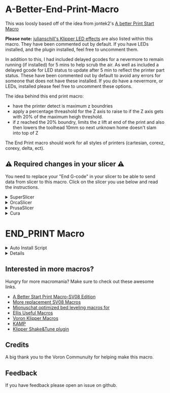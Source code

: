# A-Better-End-Print-Macro

This was loosly based off of the idea from jontek2's [A better Print Start Macro](https://github.com/jontek2/A-better-print_start-macro)

<b>Please note:</b> [julianschill's Klipper LED effects](https://github.com/julianschill/klipper-led_effect) are also listed within this macro. They have been commented out by default. If you have LEDs installed, and the plugin installed, feel free to uncomment them. 

In addition to this, I had included delayed gcodes for a nevermore to remain running (if installed) for 5 mins to help scrub the air. As well as included a delayed gcode for LED status to update after 5 min to reflect the printer part status. 
These have been commented out by default to avoid any errors for someone that does not have these installed. If you do have a nevermore, or LEDs, installed please feel free to uncomment these options. 

The idea behind this end print macro:
- have the printer detect is maximum z boundries
- apply a percentage threashold for the Z axis to raise to if the Z axis gets with 20% of the maximum heigh threshold.
- if z reached the 20% boundry, limits the z lift at end of the print and also then lowers the toolhead 10mm so next unknown home doesn't slam into top of Z

The End Print macro should work for all styles of printers (cartesian, corexz, corexy, delta, ect). 

## :warning: Required changes in your slicer :warning:
You need to replace your "End G-code" in your slicer to be able to send data from slicer to this macro. Click on the slicer you use below and read the instructions.

<details>
<summary>SuperSlicer</summary>
In Superslicer go to "Printer settings" -> "Custom g-code" -> "End G-code" and update it to:

```
END_PRINT
```
</details>
<details>
<summary>OrcaSlicer</summary>
In OrcaSlicer go to "Printer settings" -> "Machine End G-code" and update it to:

```
END_PRINT
```
</details>
<details>
<summary>PrusaSlicer</summary>

In PrusaSlicer go to "Printer settings" -> "Custom g-code" -> "End G-code" and update it to:

```
END_PRINT
```
</details>
<details>
<summary>Cura</summary>

In Cura go to "Settings" -> "Printer" -> "Manage printers" -> "Machine settings" -> "End G-code" and update it to:

```
END_PRINT
```
</details>

# END_PRINT Macro

<details>
<summary>Auto Install Script</summary>

```
cd ~
curl -sSL https://raw.githubusercontent.com/ss1gohan13/A-Better-End-Print-Macro/main/direct_install.sh | bash
```

</details>

<details>

```
#####################################################################
#-------------------- A better End Print macro ---------------------#
#####################################################################

[gcode_macro END_PRINT]
gcode:
	# Get Boundaries
	{% set max_x = printer.configfile.config["stepper_x"]["position_max"]|float %}
	{% set max_y = printer.configfile.config["stepper_y"]["position_max"]|float %}
	{% set max_z = printer.configfile.config["stepper_z"]["position_max"]|float %}
	
	# Set safety margins (5% from edges)
	{% set x_margin = max_x * 0.05 %}
	{% set y_margin = max_y * 0.05 %}
	
	# Calculate safe parking positions
	{% set safe_x = x_margin %}               # 5% from X=0
	{% set safe_y = max_y - y_margin %}       # 5% from max Y
	
	# Check end position to determine safe directions to move
	{% if printer.toolhead.position.x < (max_x - 20) %}
		{% set x_safe = 20.0 %}
	{% else %}
		{% set x_safe = -20.0 %}
	{% endif %}

	{% if printer.toolhead.position.y < (max_y - 20) %}
		{% set y_safe = 20.0 %}
	{% else %}
		{% set y_safe = -20.0 %}
	{% endif %}

	{% if printer.toolhead.position.z < (max_z - 2) %}
		{% set z_safe = 2.0 %}
	{% else %}
		{% set z_safe = max_z - printer.toolhead.position.z %}
	{% endif %}

	# Commence END_PRINT
	M400                                                          # wait for buffer to clear
	G92 E0                                                        # zero the extruder
	G1 E-3.0 F1800                                               # retract
	G91                                                          # relative positioning
	G0 Z{z_safe} F3600                                           # move nozzle up
	M104 S0                                                      # turn off hotend
	M140 S0                                                      # turn off bed
	M106 S0                                                      # turn off fan
	M107                                                         # turn off part cooling fan
	G90                                                          # absolute positioning
	G1 X{safe_x} Y{safe_y} F2000                                 # move to safe front position

	# Safe Z-drop if near maximum height (after parking)
	{% if printer.toolhead.position.z > (max_z - 20) %}
		G91                                                        # relative positioning
		G1 Z-10 F600                                               # drop 10mm if near the top
		G90                                                        # back to absolute
	{% endif %}

	M117 Print finished!!                                        # Displays info on LCD
	# STATUS_PART_READY
	# PROBE_EDGY_NG_SET_TAP_OFFSET VALUE=0
	# UPDATE_DELAYED_GCODE ID=set_ready_status DURATION=60         # Schedule ready status
	{% if printer["output_pin nevermore"] is defined %}          # Conditional check for nevermore pin
		UPDATE_DELAYED_GCODE ID=turn_off_nevermore DURATION=120    # Schedule to check the nevermore status after 2 minutes
	{% endif %}
	UPDATE_DELAYED_GCODE ID=reset_printer_status DURATION=125    # Schedule reset status
	
	# M84                                                        # Disable motors (currently disabled to allow idle timeout)F

[delayed_gcode reset_printer_status]
gcode:
    SDCARD_RESET_FILE

[delayed_gcode turn_off_nevermore]
gcode:
  {% if printer["output_pin nevermore"] is defined %}
    SET_PIN PIN=nevermore VALUE=0  # Turns off the nevermore unconditionally after the delay
  {% endif %}

[delayed_gcode set_ready_status]
gcode:
  STATUS_READY
```

</details>

## Interested in more macros?

Hungry for more macromania? Make sure to check out these awesome links.

- [A Better Start Print Macro-SV08 Edition](https://github.com/ss1gohan13/A-better-print_start-macro-SV08)
- [More replacement SV08 Macros](https://github.com/ss1gohan13/SV08-Replacement-Macros)
- [Mjonuschat optimized bed leveling macros for](https://mjonuschat.github.io/voron-mods/docs/guides/optimized-bed-leveling-macros/)
- [Ellis Useful Macros](https://ellis3dp.com/Print-Tuning-Guide/articles/index_useful_macros.html)
- [Voron Klipper Macros](https://github.com/The-Conglomerate/Voron-Klipper-Common/)
- [KAMP](https://github.com/kyleisah/Klipper-Adaptive-Meshing-Purging)
- [Klipper Shake&Tune plugin](https://github.com/Frix-x/klippain-shaketune)


## Credits

A big thank you to the Voron Communuity for helping make this macro. 

## Feedback

If you have feedback please open an issue on github.
